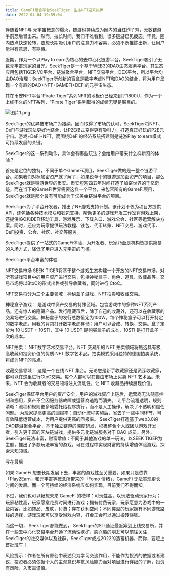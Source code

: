 ```yaml
---
title: GameFi聚合平台SeekTiger，生态NFT迎来热捧
date: 2022-04-04 19:59:04
---
```

伴随着NFT与 元宇宙概念的爆火，链游也持续成为圈内的当红炸子鸡，无数链游争前恐后冒出来。然而，拉长时间，我们不难看到，很多链游已见疲态。毕竟，圈内热点快速轮转，要想长期吸引用户的注意力不容易，必须不断推陈出新，让用户觉得有意思、有期待。



近期，作为一个以Play to earn为核心的去中心化链游平台，SeekTiger吸引了无数元宇宙玩家的目光。SeekTiger是一个基于WEB3的DAO生态服务平台。其生态应用包括TIGER VC平台，链游聚合平台，NFT交易平台，DEX平台，所以平台均由DAO治理；SeekTiger所创新的盲盒是数字老虎NFT和DAO的结合，将为用户呈现一个有趣的DAO+NFT+GAMEFI+DEFI的元宇宙生态。



其在币安NFT平台“Pirate Tiger”系列NFT的地板价已经来到了1800U，作为一个上线不久的NFT系列，“Pirate Tiger”系列取得的成绩无疑是瞩目的。


![图片1.png](https://smartsignature-img.oss-cn-hongkong.aliyuncs.com/article/2022/04/04/d37f936c12115d9608c1cd4196cbe7fc.png)


SeekTiger的优异被市场广为接纳，因而取得了市场的认可，SeekTiger将NFT、DeFi与游戏玩法更好地结合，让P2E模式变得更有吸引力，打造真正好玩的P2E元宇宙。游戏+DeFi+NFT，而围绕DeFi的经济系统搭建则是链游Play to earn模式可持续发展的关键。



SeekTiger的这一系列动作，具体会有哪些玩法？会给用户带来什么样新奇的体验？



首先是定位的独特，不同于单个GameFi项目，SeekTiger做的是一整个链游平台。如果我们对标加密资产就了解了，如果说单个的链游是加密资产的项目，那么SeekTiger就是链游世界的币安。币安短短四五年时间打造了加密世界的千亿奇迹，而在当下的GameFi世界需要这样一个平台，来包容所有的GameFi项目，SeekTiger就是那个最有可能成为千亿美金链游平台的项目。



SeekTiger为了平台开发者，推出了N+游戏支持计划。该计划不仅为项目方提供API，还包括各种技术模块和钱包支持，帮助更多的游戏开发工作室将游戏上架，还提供IGO和DEFI移动工具、游戏展示、下载入口、游戏公会、社区等运营解决方案。同时，还应为玩家提供玩法教程、钱包、代币转账、NFT交易、游戏代币、DeFi投资、公会、社区、社交等服务。



SeekTiger提供了一站式的GameFi体验，为开发者、玩家乃至是机构皆提供简易的入场方式，降低了用户进入元宇宙的门槛。





SeekTiger平台丰富的体验

NFT交易市场 SEEK TIGER将基于整个游戏生态构建一个开放的NFT交易市场，对所有游戏项目中的用户资产进行交易，包括神秘盒子、角色、道具、收藏品等。交易市场将以BtoC的形式出售或引导收藏者，同时进行 CtoC。 

NFT交易将分为三个主要领域：神秘盒子游戏、NFT拍卖和收藏交易。 

神秘盒子游戏： 是游戏中资产交易的特殊区域。包含游戏中的多种NFT系列产品，还有惊人的隐藏产品。发行隐藏币后，除了自己的收藏外，还可以在收藏家的交易场进行交易。神秘盒子的发行总数恒定为100W。每个神秘盒子可以打开特定的数字老虎。用我的背包打开数字老虎存储；用户可以合成、转换、交易。盒子定价为 10 USDT + 10STI，其中 10 USDT 是购买盒子的成本，10STI 是打开盒子一次的成本。

NFT拍卖： NFT数字艺术交易平台。NFT 交易所的 NFT 拍卖领域将甄选具有极高收藏和投资价值的优质 NFT 数字艺术品。拍卖模式采用独特的德国拍卖系统，将成为NFT的亮点。 

收藏交易领域： 这是一个在线 NFT 集合。无论您是新手收藏家还是资深收藏家，都可以在这里进行CtoC交易。每个人都可以在自由市场上买卖 NFT 艺术品。未来，NFT 会为收藏者的交易领域注入流动性，让 NFT 收藏品持续展现价值。

SeekTiger保证平台用户的资产安全，用户的游戏资产上链后，运营商无法随意控制和挪用，资产不会因服务器故障或运营商逃跑而消失。 让平台流程透明，规则清晰：流程和规则更多地委托给程序执行，而不是人工操作，解决了不透明和信任问题。 为玩家提高更高的回报率：自动化流程实施后，省去了一些中间环节，可有效降低运营成本，为用户提供更高的回报率。 SeekTiger打造基于web3.0的DAO链游聚合平台，基于独立链游的深度研发，积极整合个人或团队游戏开发者，引入更丰富的区块链游戏，提供多元化链游服务对于 DAO 成员。另外，  SeekTiger玩法丰富，财富增值：不同于其他游戏的单一玩法，以SEEK TIGER为主题，推出了多款玩法丰富的游戏，可在过程中实现财富的持续增值体验游戏，探索未知领域。 



写在最后

如果 GameFi 想要长期发展下去，丰富的游戏性至关重要。如果只是依靠「Play2Earn」和元宇宙等概念所带来的「Fomo 情绪」，GameFi 无法实现更长时间的发展。而一个可持续的经济系统应如何实现，目前我们不得而知。

不过，我们也可以畅想未来 GameFi 的模样：可玩性高，以玩法驱动玩家行为；玩家粘性高，玩家愿意花费时间进行游戏；拥有付费玩家，玩家愿意为游戏中的一些内容，比如饰品、皮肤，付费；存在获利空间；不同类型的玩家拥有不同游戏路线的选择，游戏玩家可以享受游戏内容，打金工会可以通过搬砖赚钱。

而这一切， SeekTiger都能做到， SeekTiger的STI通证最近筹划上线交易所，并在一些去中心化交易平台开通了流动性挖矿，感兴趣的朋友可以前往关注SeekTiger的社交媒体以及社群，SeekTiger或成2022的造富机器，而你，要赶上首批班车！



风险提示：作者在所有原创中表述只为学习交流作用，不能作为投资的依据或者建议，投资者必须依据个人的主观意识与抗风险能力而对项目进行详细的了解，投资有风险，入市需谨慎。

